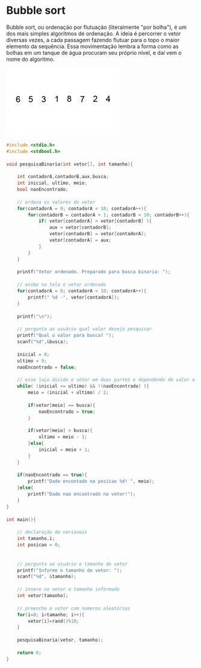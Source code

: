 # Bubble sort

Bubble sort, ou ordenação por flutuação (literalmente "por bolha"), é um dos mais simples algoritmos de ordenação. A ideia é percorrer o vetor diversas vezes, a cada passagem fazendo flutuar para o topo o maior elemento da sequência. Essa movimentação lembra a forma como as bolhas em um tanque de água procuram seu próprio nível, e daí vem o nome do algoritmo.

<img src="images/Bubble-sort-example-300px.gif" alt="Bubble sort">

```c
#include <stdio.h>
#include <stdbool.h>

void pesquisaBinaria(int vetor[], int tamanho){

    int contadorA,contadorB,aux,busca;
    int inicial, ultimo, meio;
    bool naoEncontrado;

    // ordena os valores do vetor
    for(contadorA = 0; contadorA < 10; contadorA++){
        for(contadorB = contadorA + 1; contadorB < 10; contadorB++){
            if( vetor[contadorA] > vetor[contadorB] ){
                aux = vetor[contadorB];
                vetor[contadorB] = vetor[contadorA];
                vetor[contadorA] = aux;
            }
        }
    }

    printf("Vetor ordenado. Preparado para busca binaria: ");

    // exibe na tela o vetor ordenado
    for(contadorA = 0; contadorA < 10; contadorA++){
        printf(" %d -", vetor[contadorA]);
    }

    printf("\n");

    // pergunta ao usuário qual valor deseja pesquisar
    printf("Qual o valor para busca? ");
    scanf("%d",&busca);

    inicial = 0;
    ultimo = 9;
    naoEncontrado = false;

    // esse laço divide o vetor em duas partes e dependendo do valor a ser encontrado escolhe uma das partes
    while( (inicial <= ultimo) && !(naoEncontrado) ){
        meio = (inicial + ultimo) / 2;

        if(vetor[meio] == busca){
            naoEncontrado = true;
        }

        if(vetor[meio] > busca){
            ultimo = meio - 1;
        }else{
            inicial = meio + 1;
        }
    }

    if(naoEncontrado == true){
        printf("Dado encontado na posicao %d! ", meio);
    }else{
        printf("Dado nao encontrado no vetor!");
    }
}

int main(){

    // declaração de variaveis
    int tamanho,i;
    int posicao = 0;


    // pergunta ao usuário o tamanho do vetor
    printf("Informe o tamanho do vetor: ");
    scanf("%d", &tamanho);

    // insere no vetor o tamanho informado
    int vetor[tamanho];

    // preenche o vetor com numeros aleatórios
    for(i=0; i<tamanho; i++){
        vetor[i]=rand()%10;
    }

    pesquisaBinaria(vetor, tamanho);

    return 0;
}

```